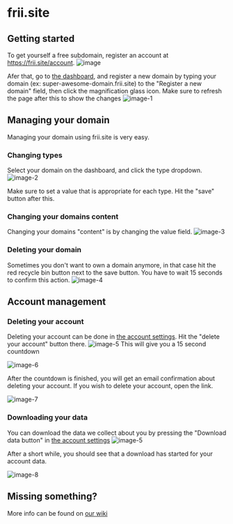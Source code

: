 # frii.site


## Getting started

To get yourself a free subdomain, register an account at https://frii.site/account.
![image](https://github.com/ctih1/frii.site-frontend/assets/78687256/ad214b43-cdcf-440c-8627-8d24339283e5)


 Afer that, go to [the dashboard](https://frii.site/dashboard), and register a new domain by typing your domain (ex: super-awesome-domain.frii.site) to the "Register a new domain" field, then click the magnification glass icon. Make sure to refresh the page after this to show the changes
![image-1](https://github.com/ctih1/frii.site-frontend/assets/78687256/c5868c9c-6b5a-4f53-b3d9-7b96eab56c20)


 ## Managing your domain
 Managing your domain using frii.site is very easy. 

 ### Changing types
 Select your domain on the dashboard, and click the type dropdown. ![image-2](https://github.com/ctih1/frii.site-frontend/assets/78687256/00e658d0-851c-49b2-aaed-a56f650770a1)

 Make sure to set a value that is appropriate for each type. Hit the "save" button after this.

 ### Changing your domains content
 Changing your domains "content" is by changing the value field. ![image-3](https://github.com/ctih1/frii.site-frontend/assets/78687256/ca6f8dc9-3087-47f8-ae7d-0df8526a392a)
 
 ### Deleting your domain
 Sometimes you don't want to own a domain anymore, in that case hit the red recycle bin button next to the save button. You have to wait 15 seconds to confirm this action. ![image-4](https://github.com/ctih1/frii.site-frontend/assets/78687256/51abef48-7ca8-476c-b704-28314eb26d79)

 ## Account management
 ### Deleting your account
 Deleting your account can be done in [the account settings](https://frii.site/account/manage).
 Hit the "delete your account" button there. ![image-5](https://github.com/ctih1/frii.site-frontend/assets/78687256/1c90a630-22a4-4d86-972c-58845bbeadb3)
 This will give you a 15 second countdown

![image-6](https://github.com/ctih1/frii.site-frontend/assets/78687256/d06fb706-bdc3-46a3-a248-14dbe74e0f8c)

 After the countdown is finished, you will get an email confirmation about deleting your account. If you wish to delete your account, open the link.

![image-7](https://github.com/ctih1/frii.site-frontend/assets/78687256/da8bffca-3f53-4652-9166-9d6e8779f141)

 ### Downloading your data
 You can download the data we collect about you by pressing the "Download data button" in [the account settings](https://frii.site/account/manage)
![image-5](https://github.com/ctih1/frii.site-frontend/assets/78687256/1c90a630-22a4-4d86-972c-58845bbeadb3)

 After a short while, you should see that a download has started for your account data.
 
![image-8](https://github.com/ctih1/frii.site-frontend/assets/78687256/e4c14858-ffa3-4f0c-b9bd-68fc7057810b)


## Missing something?
More info can be found on [our wiki](https://github.com/ctih1/frii.site-frontend/wiki)